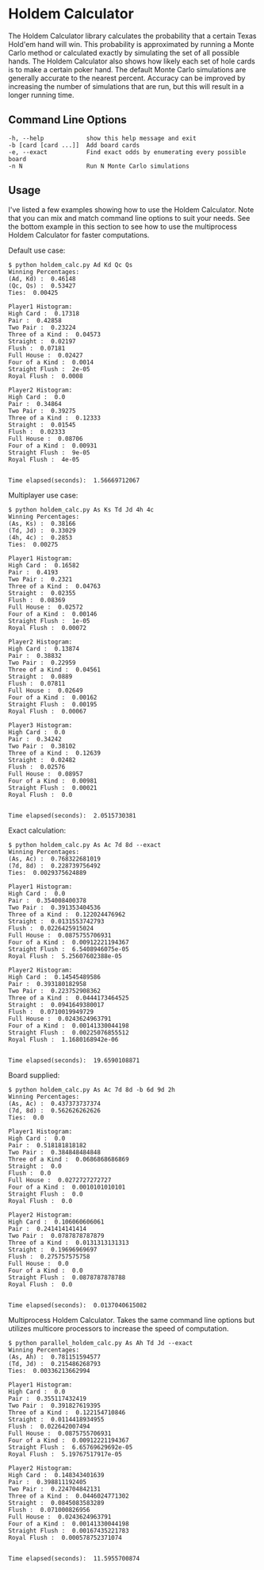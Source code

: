 Holdem Calculator
=================

The Holdem Calculator library calculates the probability that a certain Texas Hold'em hand will win. This probability is approximated by running a Monte Carlo method or calculated exactly by simulating the set of all possible hands. The Holdem Calculator also shows how likely each set of hole cards is to make a certain poker hand. The default Monte Carlo simulations are generally accurate to the nearest percent. Accuracy can be improved by increasing the number of simulations that are run, but this will result in a longer running time.

Command Line Options
--------------------

	-h, --help            show this help message and exit
	-b [card [card ...]]  Add board cards
	-e, --exact           Find exact odds by enumerating every possible board
	-n N                  Run N Monte Carlo simulations

Usage
-----
I've listed a few examples showing how to use the Holdem Calculator. Note that you can mix and match command line options to suit your needs. See the bottom example in this section to see how to use the multiprocess Holdem Calculator for faster computations.

Default use case:

	$ python holdem_calc.py Ad Kd Qc Qs
	Winning Percentages:
	(Ad, Kd) :  0.46148
	(Qc, Qs) :  0.53427
	Ties:  0.00425

	Player1 Histogram:
	High Card :  0.17318
	Pair :  0.42858
	Two Pair :  0.23224
	Three of a Kind :  0.04573
	Straight :  0.02197
	Flush :  0.07181
	Full House :  0.02427
	Four of a Kind :  0.0014
	Straight Flush :  2e-05
	Royal Flush :  0.0008

	Player2 Histogram:
	High Card :  0.0
	Pair :  0.34864
	Two Pair :  0.39275
	Three of a Kind :  0.12333
	Straight :  0.01545
	Flush :  0.02333
	Full House :  0.08706
	Four of a Kind :  0.00931
	Straight Flush :  9e-05
	Royal Flush :  4e-05


	Time elapsed(seconds):  1.56669712067

Multiplayer use case:

	$ python holdem_calc.py As Ks Td Jd 4h 4c
	Winning Percentages:
	(As, Ks) :  0.38166
	(Td, Jd) :  0.33029
	(4h, 4c) :  0.2853
	Ties:  0.00275

	Player1 Histogram:
	High Card :  0.16582
	Pair :  0.4193
	Two Pair :  0.2321
	Three of a Kind :  0.04763
	Straight :  0.02355
	Flush :  0.08369
	Full House :  0.02572
	Four of a Kind :  0.00146
	Straight Flush :  1e-05
	Royal Flush :  0.00072

	Player2 Histogram:
	High Card :  0.13874
	Pair :  0.38832
	Two Pair :  0.22959
	Three of a Kind :  0.04561
	Straight :  0.0889
	Flush :  0.07811
	Full House :  0.02649
	Four of a Kind :  0.00162
	Straight Flush :  0.00195
	Royal Flush :  0.00067

	Player3 Histogram:
	High Card :  0.0
	Pair :  0.34242
	Two Pair :  0.38102
	Three of a Kind :  0.12639
	Straight :  0.02482
	Flush :  0.02576
	Full House :  0.08957
	Four of a Kind :  0.00981
	Straight Flush :  0.00021
	Royal Flush :  0.0


	Time elapsed(seconds):  2.0515730381

Exact calculation:

	$ python holdem_calc.py As Ac 7d 8d --exact
	Winning Percentages:
	(As, Ac) :  0.768322681019
	(7d, 8d) :  0.228739756492
	Ties:  0.0029375624889

	Player1 Histogram:
	High Card :  0.0
	Pair :  0.354008400378
	Two Pair :  0.391353404536
	Three of a Kind :  0.122024476962
	Straight :  0.0131553742793
	Flush :  0.0226425915024
	Full House :  0.0875755706931
	Four of a Kind :  0.00912221194367
	Straight Flush :  6.5408946075e-05
	Royal Flush :  5.25607602388e-05

	Player2 Histogram:
	High Card :  0.14545489586
	Pair :  0.393180182958
	Two Pair :  0.223752908362
	Three of a Kind :  0.0444173464525
	Straight :  0.0941649380017
	Flush :  0.0710019949729
	Full House :  0.0243624963791
	Four of a Kind :  0.00141330044198
	Straight Flush :  0.00225076855512
	Royal Flush :  1.1680168942e-06


	Time elapsed(seconds):  19.6590108871

Board supplied:

	$ python holdem_calc.py As Ac 7d 8d -b 6d 9d 2h
	Winning Percentages:
	(As, Ac) :  0.437373737374
	(7d, 8d) :  0.562626262626
	Ties:  0.0

	Player1 Histogram:
	High Card :  0.0
	Pair :  0.518181818182
	Two Pair :  0.384848484848
	Three of a Kind :  0.0686868686869
	Straight :  0.0
	Flush :  0.0
	Full House :  0.0272727272727
	Four of a Kind :  0.0010101010101
	Straight Flush :  0.0
	Royal Flush :  0.0

	Player2 Histogram:
	High Card :  0.106060606061
	Pair :  0.241414141414
	Two Pair :  0.0787878787879
	Three of a Kind :  0.0131313131313
	Straight :  0.19696969697
	Flush :  0.275757575758
	Full House :  0.0
	Four of a Kind :  0.0
	Straight Flush :  0.0878787878788
	Royal Flush :  0.0


	Time elapsed(seconds):  0.0137040615082

Multiprocess Holdem Calculator. Takes the same command line options but utilizes multicore processors to increase the speed of computation.

	$ python parallel_holdem_calc.py As Ah Td Jd --exact
	Winning Percentages:
	(As, Ah) :  0.781151594577
	(Td, Jd) :  0.215486268793
	Ties:  0.00336213662994

	Player1 Histogram:
	High Card :  0.0
	Pair :  0.355117432419
	Two Pair :  0.391827619395
	Three of a Kind :  0.122154710846
	Straight :  0.0114418934955
	Flush :  0.022642007494
	Full House :  0.0875755706931
	Four of a Kind :  0.00912221194367
	Straight Flush :  6.65769629692e-05
	Royal Flush :  5.19767517917e-05

	Player2 Histogram:
	High Card :  0.148343401639
	Pair :  0.398811192405
	Two Pair :  0.224704842131
	Three of a Kind :  0.0446024771302
	Straight :  0.0845083583289
	Flush :  0.071000826956
	Full House :  0.0243624963791
	Four of a Kind :  0.00141330044198
	Straight Flush :  0.00167435221783
	Royal Flush :  0.000578752371074


	Time elapsed(seconds):  11.5955700874
